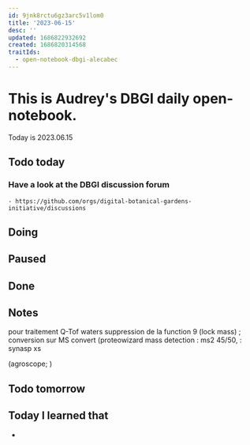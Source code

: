 ```yaml
---
id: 9jnk8rctu6gz3arc5v1lom0
title: '2023-06-15'
desc: ''
updated: 1686822932692
created: 1686820314568
traitIds:
  - open-notebook-dbgi-alecabec
---
```



# This is Audrey's DBGI daily open-notebook.

Today is 2023.06.15

## Todo today

### Have a look at the DBGI discussion forum
    - https://github.com/orgs/digital-botanical-gardens-initiative/discussions

###
###

## Doing

## Paused

## Done

## Notes
pour traitement Q-Tof waters suppression de la function 9 (lock mass) ; 
conversion sur MS convert (proteowizard
mass detection : ms2 45/50,  : synasp xs 




(agroscope; )


## Todo tomorrow

###
###
###


## Today I learned that

- 